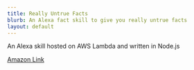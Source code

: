 ```yaml
---
title: Really Untrue Facts
blurb: An Alexa fact skill to give you really untrue facts
layout: default
---
```


An Alexa skill hosted on AWS Lambda and written in Node.js

[Amazon Link](www.amazon.com/Froglet-Apps-Really-Untrue-Facts/dp/B0742J6KJQ)